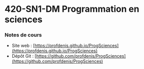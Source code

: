 # 420-SN1-DM Programmation en sciences

### Notes de cours 

- Site web : [https://profdenis.github.io/ProgSciences](https://profdenis.github.io/ProgSciences)
- Dépôt Git : [https://github.com/profdenis/ProgSciences](https://github.com/profdenis/ProgSciences)
